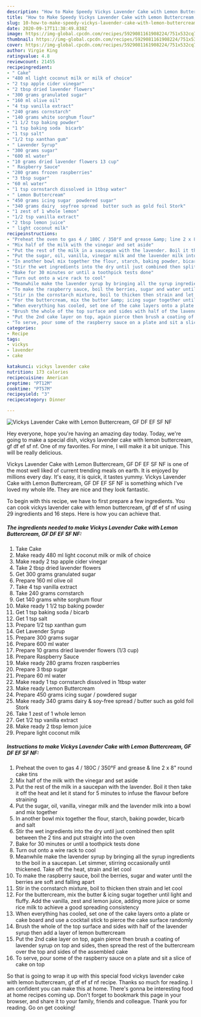```yaml
---
description: "How to Make Speedy Vickys Lavender Cake with Lemon Buttercream, GF DF EF SF NF"
title: "How to Make Speedy Vickys Lavender Cake with Lemon Buttercream, GF DF EF SF NF"
slug: 10-how-to-make-speedy-vickys-lavender-cake-with-lemon-buttercream-gf-df-ef-sf-nf
date: 2020-09-17T11:38:49.838Z
image: https://img-global.cpcdn.com/recipes/5929081161908224/751x532cq70/vickys-lavender-cake-with-lemon-buttercream-gf-df-ef-sf-nf-recipe-main-photo.jpg
thumbnail: https://img-global.cpcdn.com/recipes/5929081161908224/751x532cq70/vickys-lavender-cake-with-lemon-buttercream-gf-df-ef-sf-nf-recipe-main-photo.jpg
cover: https://img-global.cpcdn.com/recipes/5929081161908224/751x532cq70/vickys-lavender-cake-with-lemon-buttercream-gf-df-ef-sf-nf-recipe-main-photo.jpg
author: Virgie King
ratingvalue: 4.8
reviewcount: 21455
recipeingredient:
- " Cake"
- "480 ml light coconut milk or milk of choice"
- "2 tsp apple cider vinegar"
- "2 tbsp dried lavender flowers"
- "300 grams granulated sugar"
- "160 ml olive oil"
- "4 tsp vanilla extract"
- "240 grams cornstarch"
- "140 grams white sorghum flour"
- "1 1/2 tsp baking powder"
- "1 tsp baking soda  bicarb"
- "1 tsp salt"
- "1/2 tsp xanthan gum"
- " Lavender Syrup"
- "300 grams sugar"
- "600 ml water"
- "10 grams dried lavender flowers 13 cup"
- " Raspberry Sauce"
- "280 grams frozen raspberries"
- "3 tbsp sugar"
- "60 ml water"
- "1 tsp cornstarch dissolved in 1tbsp water"
- " Lemon Buttercream"
- "450 grams icing sugar  powdered sugar"
- "340 grams dairy  soyfree spread  butter such as gold foil Stork"
- "1 zest of 1 whole lemon"
- "1/2 tsp vanilla extract"
- "2 tbsp lemon juice"
- " light coconut milk"
recipeinstructions:
- "Preheat the oven to gas 4 / 180C / 350°F and grease &amp; line 2 x 8&#34; round cake tins"
- "Mix half of the milk with the vinegar and set aside"
- "Put the rest of the milk in a saucepan with the lavender. Boil it then take it off the heat and let it stand for 5 minutes to infuse the flavour before straining"
- "Put the sugar, oil, vanilla, vinegar milk and the lavender milk into a bowl and mix together"
- "In another bowl mix together the flour, starch, baking powder, bicarb and salt"
- "Stir the wet ingredients into the dry until just combined then split between the 2 tins and put straight into the oven"
- "Bake for 30 minutes or until a toothpick tests done"
- "Turn out onto a wire rack to cool"
- "Meanwhile make the lavender syrup by bringing all the syrup ingredients to the boil in a saucepan. Let simmer, stirring occasionally until thickened. Take off the heat, strain and let cool"
- "To make the raspberry sauce, boil the berries, sugar and water until the berries are soft and falling apart"
- "Stir in the cornstarch mixture, boil to thicken then strain and let cool"
- "For the buttercream, mix the butter &amp; icing sugar together until light and fluffy. Add the vanilla, zest and lemon juice, adding more juice or some rice milk to achieve a good spreading consistency"
- "When everything has cooled, set one of the cake layers onto a plate or cake board and use a cocktail stick to pierce the cake surface randomly"
- "Brush the whole of the top surface and sides with half of the lavender syrup then add a layer of lemon buttercream"
- "Put the 2nd cake layer on top, again pierce then brush a coating of lavender syrup on top and sides, then spread the rest of the buttercream over the top and sides of the assembled cake"
- "To serve, pour some of the raspberry sauce on a plate and sit a slice of cake on top"
categories:
- Recipe
tags:
- vickys
- lavender
- cake

katakunci: vickys lavender cake 
nutrition: 173 calories
recipecuisine: American
preptime: "PT12M"
cooktime: "PT57M"
recipeyield: "3"
recipecategory: Dinner

---
```



![Vickys Lavender Cake with Lemon Buttercream, GF DF EF SF NF](https://img-global.cpcdn.com/recipes/5929081161908224/751x532cq70/vickys-lavender-cake-with-lemon-buttercream-gf-df-ef-sf-nf-recipe-main-photo.jpg)

Hey everyone, hope you're having an amazing day today. Today, we're going to make a special dish, vickys lavender cake with lemon buttercream, gf df ef sf nf. One of my favorites. For mine, I will make it a bit unique. This will be really delicious.



Vickys Lavender Cake with Lemon Buttercream, GF DF EF SF NF is one of the most well liked of current trending meals on earth. It is enjoyed by millions every day. It's easy, it is quick, it tastes yummy. Vickys Lavender Cake with Lemon Buttercream, GF DF EF SF NF is something which I've loved my whole life. They are nice and they look fantastic.


To begin with this recipe, we have to first prepare a few ingredients. You can cook vickys lavender cake with lemon buttercream, gf df ef sf nf using 29 ingredients and 16 steps. Here is how you can achieve that.

<!--inarticleads1-->

##### The ingredients needed to make Vickys Lavender Cake with Lemon Buttercream, GF DF EF SF NF:

1. Take  Cake
1. Make ready 480 ml light coconut milk or milk of choice
1. Make ready 2 tsp apple cider vinegar
1. Take 2 tbsp dried lavender flowers
1. Get 300 grams granulated sugar
1. Prepare 160 ml olive oil
1. Take 4 tsp vanilla extract
1. Take 240 grams cornstarch
1. Get 140 grams white sorghum flour
1. Make ready 1 1/2 tsp baking powder
1. Get 1 tsp baking soda / bicarb
1. Get 1 tsp salt
1. Prepare 1/2 tsp xanthan gum
1. Get  Lavender Syrup
1. Prepare 300 grams sugar
1. Prepare 600 ml water
1. Prepare 10 grams dried lavender flowers (1/3 cup)
1. Prepare  Raspberry Sauce
1. Make ready 280 grams frozen raspberries
1. Prepare 3 tbsp sugar
1. Prepare 60 ml water
1. Make ready 1 tsp cornstarch dissolved in 1tbsp water
1. Make ready  Lemon Buttercream
1. Prepare 450 grams icing sugar / powdered sugar
1. Make ready 340 grams dairy &amp; soy-free spread / butter such as gold foil Stork
1. Take 1 zest of 1 whole lemon
1. Get 1/2 tsp vanilla extract
1. Make ready 2 tbsp lemon juice
1. Prepare  light coconut milk




<!--inarticleads2-->

##### Instructions to make Vickys Lavender Cake with Lemon Buttercream, GF DF EF SF NF:

1. Preheat the oven to gas 4 / 180C / 350°F and grease &amp; line 2 x 8&#34; round cake tins
1. Mix half of the milk with the vinegar and set aside
1. Put the rest of the milk in a saucepan with the lavender. Boil it then take it off the heat and let it stand for 5 minutes to infuse the flavour before straining
1. Put the sugar, oil, vanilla, vinegar milk and the lavender milk into a bowl and mix together
1. In another bowl mix together the flour, starch, baking powder, bicarb and salt
1. Stir the wet ingredients into the dry until just combined then split between the 2 tins and put straight into the oven
1. Bake for 30 minutes or until a toothpick tests done
1. Turn out onto a wire rack to cool
1. Meanwhile make the lavender syrup by bringing all the syrup ingredients to the boil in a saucepan. Let simmer, stirring occasionally until thickened. Take off the heat, strain and let cool
1. To make the raspberry sauce, boil the berries, sugar and water until the berries are soft and falling apart
1. Stir in the cornstarch mixture, boil to thicken then strain and let cool
1. For the buttercream, mix the butter &amp; icing sugar together until light and fluffy. Add the vanilla, zest and lemon juice, adding more juice or some rice milk to achieve a good spreading consistency
1. When everything has cooled, set one of the cake layers onto a plate or cake board and use a cocktail stick to pierce the cake surface randomly
1. Brush the whole of the top surface and sides with half of the lavender syrup then add a layer of lemon buttercream
1. Put the 2nd cake layer on top, again pierce then brush a coating of lavender syrup on top and sides, then spread the rest of the buttercream over the top and sides of the assembled cake
1. To serve, pour some of the raspberry sauce on a plate and sit a slice of cake on top




So that is going to wrap it up with this special food vickys lavender cake with lemon buttercream, gf df ef sf nf recipe. Thanks so much for reading. I am confident you can make this at home. There's gonna be interesting food at home recipes coming up. Don't forget to bookmark this page in your browser, and share it to your family, friends and colleague. Thank you for reading. Go on get cooking!
